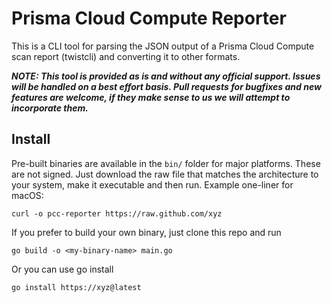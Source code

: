 # Prisma Cloud Compute Reporter

This is a CLI tool for parsing the JSON output of a Prisma Cloud Compute scan report (twistcli) and converting it to other formats.

***NOTE: This tool is provided as is and without any official support. Issues will be handled on a best effort basis. Pull requests for bugfixes and new features are welcome, if they make sense to us we will attempt to incorporate them.***

## Install

Pre-built binaries are available in the ```bin/``` folder for major platforms. These are not signed. Just download the raw file that matches the architecture to your system, make it executable and then run. Example one-liner for macOS:

```curl
curl -o pcc-reporter https://raw.github.com/xyz
```

If you prefer to build your own binary, just clone this repo and run

```text
go build -o <my-binary-name> main.go
```

Or you can use go install

```text
go install https://xyz@latest
```

